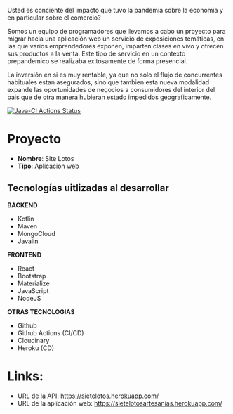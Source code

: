 
Usted es conciente del impacto que tuvo la pandemia sobre la economia y en particular sobre el comercio?

Somos un equipo de programadores que llevamos a cabo un proyecto para migrar hacia una aplicación web un servicio de exposiciones temáticas, en las que varios emprendedores exponen, imparten clases en vivo y ofrecen sus productos a la venta. Este tipo de servicio en un contexto prepandemico se realizaba exitosamente de forma presencial.

La inversión en si es muy rentable, ya que no solo el flujo de concurrentes habituales estan asegurados, sino que tambien esta nueva modalidad expande las oportunidades de negocios a consumidores del interior del pais que de otra manera hubieran estado impedidos geograficamente.
 
[![Java-CI Actions Status](https://github.com/CristianGonzalez1980/sietelotos-bk/workflows/Java-CI/badge.svg)](https://github.com/CristianGonzalez1980/sietelotos-bk/actions)

# Proyecto

- **Nombre**: Site Lotos
- **Tipo**: Aplicación web

## Tecnologías uitlizadas al desarrollar

**BACKEND**
- Kotlin
- Maven
- MongoCloud
- Javalin

**FRONTEND**
- React
- Bootstrap
- Materialize
- JavaScript
- NodeJS

**OTRAS TECNOLOGIAS**
- Github
- Github Actions (CI/CD)
- Cloudinary
- Heroku (CD)

# Links:
- URL de la API: https://sietelotos.herokuapp.com/
- URL de la aplicación web: https://sietelotosartesanias.herokuapp.com/

